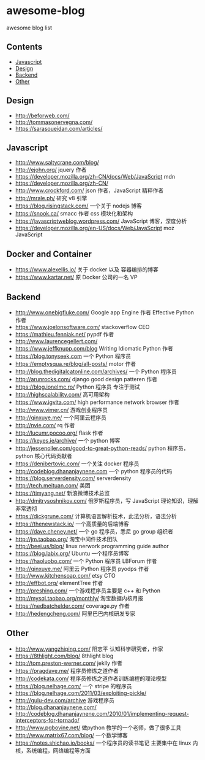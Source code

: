 # awesome-blog

awesome blog list


## Contents

- [Javascript](#javascript)
- [Design](#design)
- [Backend](#backend)
- [Other](#other)


## Design

- http://beforweb.com/
- http://tommasonervegna.com/
- https://sarasoueidan.com/articles/

## Javascript

- http://www.saltycrane.com/blog/  
- http://ejohn.org/ jquery 作者
- https://developer.mozilla.org/zh-CN/docs/Web/JavaScript mdn
- https://developer.mozilla.org/zh-CN/ 
- http://www.crockford.com/ json 作者，JavaScript 精粹作者
- http://mrale.ph/ 研究 v8 引擎
- https://blog.risingstack.com/ 一个关于 nodejs 博客
- https://snook.ca/ smacc 作者 css 模块化和架构
- https://javascriptweblog.wordpress.com/ JavaScript 博客，深度分析
- https://developer.mozilla.org/en-US/docs/Web/JavaScript moz JavaScript

## Docker and Container

- https://www.alexellis.io/ 关于 docker 以及 容器编排的博客
- https://www.kartar.net/ 原 Docker 公司的一名 VP

## Backend

- http://www.onebigfluke.com/ Google app Engine 作者 Effective Python 作者
- https://www.joelonsoftware.com/  stackoverflow CEO
- https://mathieu.fenniak.net/ pypdf 作者
- http://www.laurencegellert.com/ 
- https://www.jeffknupp.com/blog Writing Idiomatic Python 作者
- https://blog.tonyseek.com  一个 Python 程序员
- https://emptysqua.re/blog/all-posts/   motor 作者
- http://blog.thedigitalcatonline.com/archives/ 一个 Python 程序员
- http://arunrocks.com/ django good design patteren 作者
- https://blog.ionelmc.ro/  Python 程序员 专注于测试
- http://highscalability.com/ 高可用架构
- https://www.igvita.com/ high performance network browser 作者
- http://www.vimer.cn/ 游戏创业程序员
- http://qinxuye.me/  一个阿里云程序员
- http://nvie.com/ rq 作者
- http://lucumr.pocoo.org/ flask 作者
- https://keyes.ie/archive/ 一个 python 博客
- http://jessenoller.com/good-to-great-python-reads/ python 程序员，python 核心代码贡献者 
- https://denibertovic.com/ 一个关注 docker 程序员
- http://codeblog.dhananjaynene.com 一个 python 程序员的代码
- https://blog.serverdensity.com/ serverdensity
- http://tech.meituan.com/ 美团
- https://timyang.net/  新浪微博技术总监
- http://dmitrysoshnikov.com/ 俄罗斯程序员，写 JavaScript 理论知识，理解非常透彻
- https://dickgrune.com/  计算机语言解析技术，此法分析，语法分析
- https://thenewstack.io/ 一个高质量的后端博客
- https://dave.cheney.net/ 一个 go 程序员，悉尼 go group 组织者
- http://jm.taobao.org/ 淘宝中间件技术团队
- http://beej.us/blog/ linux nerwork programming guide author
- https://blog.labix.org/ Ubuntu 一个程序员博客
- https://haoluobo.com/ 一个 Python 程序员 LBForum 作者
- http://qinxuye.me/ 阿里云 Python 程序员 pyodps 作者 
- http://www.kitchensoap.com/ etsy CTO
- http://effbot.org/ elementTree 作者 
- http://preshing.com/ 一个游戏程序员主要是 c++ 和 Python
- http://mysql.taobao.org/monthly/ 淘宝数据内核月报
- https://nedbatchelder.com/ coverage.py 作者
- http://hedengcheng.com/ 阿里巴巴内核研发专家

## Other

- http://www.yangzhiping.com/  阳志平 认知科学研究者，作家
- https://8thlight.com/blog/  8thlight blog
- http://tom.preston-werner.com/ jeklly 作者
- https://pragdave.me/ 程序员修炼之道作者
- http://codekata.com/ 程序员修炼之道作者训练编程的理论模型
- https://blog.nelhage.com/ 一个 stripe 的程序员
- https://blog.nelhage.com/2011/03/exploiting-pickle/
- http://gulu-dev.com/archive 游戏程序员 
- http://blog.dhananjaynene.com/
- http://codeblog.dhananjaynene.com/2010/01/implementing-request-interceptors-for-tornado/ 
- http://www.pgbovine.net/ 做python 教学的一个老师，做了很多工具
- http://www.matrix67.com/blog/ 一个数学博客
- https://notes.shichao.io/books/ 一个程序员的读书笔记 主要集中在 linux 内核，系统编程，网络编程等方面


